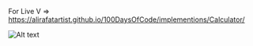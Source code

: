 For Live V => https://alirafatartist.github.io/100DaysOfCode/implementions/Calculator/


![Alt text](https://cdn.dribbble.com/userupload/9948713/file/original-d729d41e078a410ff1cdff9015cd445b.png?resize=1024x768)
